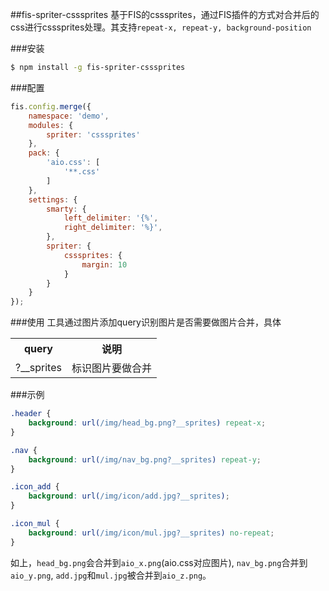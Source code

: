 ##fis-spriter-csssprites
基于FIS的csssprites，通过FIS插件的方式对合并后的css进行csssprites处理。其支持`repeat-x, repeat-y, background-position`

###安装

```bash
$ npm install -g fis-spriter-csssprites
```

###配置

```javascript
fis.config.merge({
    namespace: 'demo',
    modules: {
        spriter: 'csssprites' 
    },
    pack: {
        'aio.css': [
            '**.css'
        ]
    },
    settings: {
        smarty: {
            left_delimiter: '{%',
            right_delimiter: '%}',
        },
        spriter: {
            csssprites: {
                margin: 10
            }
        }
    }
});

```

###使用
工具通过图片添加query识别图片是否需要做图片合并，具体

<table>
    <tr>
        <th>query</th>
        <th>说明</th>
    </tr>
    <tr>
        <td>?__sprites</td>
        <td>标识图片要做合并</td>
    </tr>
</table>

###示例

```css
.header {
    background: url(/img/head_bg.png?__sprites) repeat-x;
}

.nav {
    background: url(/img/nav_bg.png?__sprites) repeat-y;
}

.icon_add {
    background: url(/img/icon/add.jpg?__sprites);
}

.icon_mul {
    background: url(/img/icon/mul.jpg?__sprites) no-repeat;
}
```
如上，`head_bg.png`会合并到`aio_x.png`(aio.css对应图片), `nav_bg.png`合并到`aio_y.png`, `add.jpg`和`mul.jpg`被合并到`aio_z.png`。
